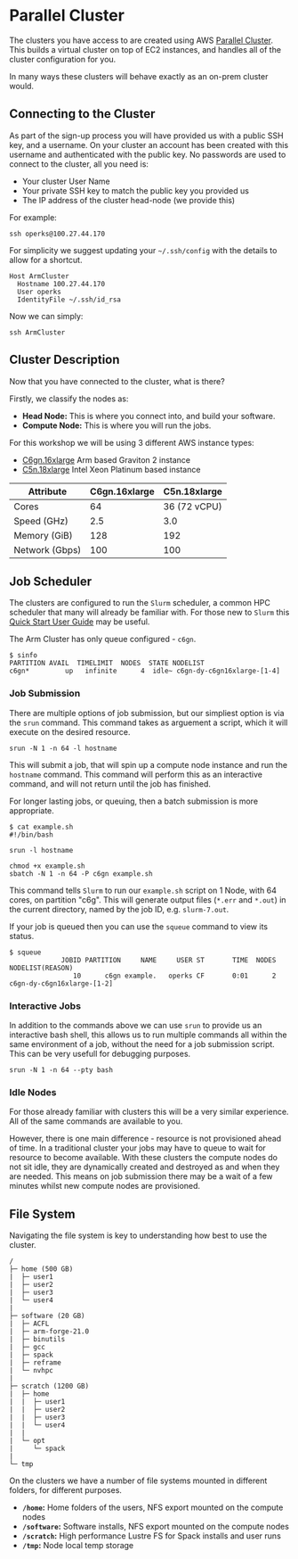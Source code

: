 # Parallel Cluster

The clusters you have access to are created using AWS [Parallel Cluster](https://aws.amazon.com/hpc/parallelcluster/).
This builds a virtual cluster on top of EC2 instances, and handles all of the cluster configuration for you.

In many ways these clusters will behave exactly as an on-prem cluster would.

## Connecting to the Cluster

As part of the sign-up process you will have provided us with a public SSH key, and a username.
On your cluster an account has been created with this username and authenticated with the public key. 
No passwords are used to connect to the cluster, all you need is:
* Your cluster User Name
* Your private SSH key to match the public key you provided us
* The IP address of the cluster head-node (we provide this)

For example:

```
ssh operks@100.27.44.170
```

For simplicity we suggest updating your `~/.ssh/config` with the details to allow for a shortcut.
```
Host ArmCluster
  Hostname 100.27.44.170
  User operks
  IdentityFile ~/.ssh/id_rsa
```
Now we can simply:
```
ssh ArmCluster
```

## Cluster Description

Now that you have connected to the cluster, what is there?

Firstly, we classify the nodes as:
* **Head Node:** This is where you connect into, and build your software.
* **Compute Node:** This is where you will run the jobs.

For this workshop we will be using 3 different AWS instance types:
* [C6gn.16xlarge](https://aws.amazon.com/ec2/instance-types/c6/) Arm based Graviton 2 instance
* [C5n.18xlarge](https://aws.amazon.com/ec2/instance-types/c5/) Intel Xeon Platinum based instance

| Attribute      | C6gn.16xlarge | C5n.18xlarge |
| -------------- | ------------- | ------------ |
| Cores          | 64            | 36 (72 vCPU) |
| Speed (GHz)    | 2.5           | 3.0          |
| Memory (GiB)   | 128           | 192          |
| Network (Gbps) | 100           | 100          |




## Job Scheduler

The clusters are configured to run the `Slurm` scheduler, a common HPC scheduler that many will already be familiar with.
For those new to `Slurm` this [Quick Start User Guide](https://slurm.schedmd.com/quickstart.html) may be useful.


The Arm Cluster has only queue configured - `c6gn`.
```
$ sinfo
PARTITION AVAIL  TIMELIMIT  NODES  STATE NODELIST 
c6gn*         up   infinite      4  idle~ c6gn-dy-c6gn16xlarge-[1-4]
```

### Job Submission

There are multiple options of job submission, but our simpliest option is via the `srun` command.
This command takes as arguement a script, which it will execute on the desired resource.

```
srun -N 1 -n 64 -l hostname 
```
This will submit a job, that will spin up a compute node instance and run the `hostname` command.
This command will perform this as an interactive command, and will not return until the job has finished.

For longer lasting jobs, or queuing, then a batch submission is more appropriate.

```
$ cat example.sh
#!/bin/bash

srun -l hostname
```

```
chmod +x example.sh
sbatch -N 1 -n 64 -P c6gn example.sh
```

This command tells `Slurm` to run our `example.sh` script on 1 Node, with 64 cores, on partition "c6g".
This will generate output files (`*.err` and `*.out`) in the current directory, named by the job ID, e.g. `slurm-7.out`.

If your job is queued then you can use the `squeue` command to view its status.

```
$ squeue
             JOBID PARTITION     NAME     USER ST       TIME  NODES NODELIST(REASON) 
                10      c6gn example.   operks CF       0:01      2 c6gn-dy-c6gn16xlarge-[1-2]
```


### Interactive Jobs

In addition to the commands above we can use `srun` to provide us an interactive bash shell, this allows us to run multiple commands all within the same environment of a job, without the need for a job submission script. 
This can be very usefull for debugging purposes.

```
srun -N 1 -n 64 --pty bash
```


### Idle Nodes

For those already familiar with clusters this will be a very similar experience.
All of the same commands are available to you.

However, there is one main difference - resource is not provisioned ahead of time.
In a traditional cluster your jobs may have to queue to wait for resource to become available.
With these clusters the compute nodes do not sit idle, they are dynamically created and destroyed as and when they are needed.
This means on job submission there may be a wait of a few minutes whilst new compute nodes are provisioned.



## File System

Navigating the file system is key to understanding how best to use the cluster.

```
/
├─ home (500 GB)                
|  ├─ user1
|  ├─ user2
|  ├─ user3
|  └─ user4
|
├─ software (20 GB)
|  ├─ ACFL
|  ├─ arm-forge-21.0
|  ├─ binutils
|  ├─ gcc
|  ├─ spack
|  ├─ reframe
|  └─ nvhpc
|
├─ scratch (1200 GB)
|  ├─ home
|  |  ├─ user1
|  |  ├─ user2
|  |  ├─ user3
|  |  └─ user4
|  |
|  └─ opt
|     └─ spack
|
└─ tmp
```

On the clusters we have a number of file systems mounted in different folders, for different purposes.

* **`/home`:** Home folders of the users, NFS export mounted on the compute nodes
* **`/software`:** Software installs, NFS export mounted on the compute nodes
* **`/scratch`:** High performance Lustre FS for Spack installs and user runs
* **`/tmp`:** Node local temp storage
